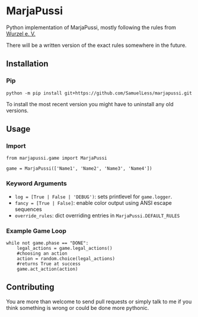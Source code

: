 # MarjaPussi
Python implementation of MarjaPussi, mostly following the rules from [Wurzel e. V.](http://wurzel.org/pussi/indexba7e.html?seite=regeln)

There will be a written version of the exact rules somewhere in the future.

## Installation
### Pip
```
python -m pip install git+https://github.com/SamuelLess/marjapussi.git
```
To install the most recent version you might have to uninstall any old versions.

## Usage
### Import
```
from marjapussi.game import MarjaPussi

game = MarjaPussi(['Name1', 'Name2', 'Name3', 'Name4'])
```

### Keyword Arguments
- `log = [True | False | 'DEBUG')`: sets printlevel for `game.logger`.
- `fancy = [True | False]`: enable color output using ANSI escape sequences
- `override_rules`: dict overriding entries in `MarjaPussi.DEFAULT_RULES`

### Example Game Loop
```
while not game.phase == "DONE":
    legal_actions = game.legal_actions()
    #choosing an action
    action = random.choice(legal_actions)
    #returns True at success
    game.act_action(action)
```


## Contributing
You are more than welcome to send pull requests or simply talk to me if you think something is wrong or could be done more pythonic.
